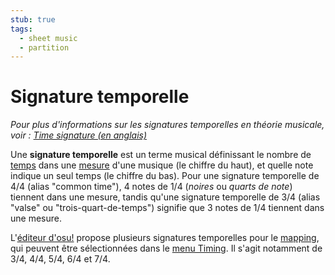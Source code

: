 ```yaml
---
stub: true
tags:
  - sheet music
  - partition
---
```


# Signature temporelle

*Pour plus d'informations sur les signatures temporelles en théorie musicale, voir : [Time signature (en anglais)](https://en.wikipedia.org/wiki/Time_signature)*

Une **signature temporelle** est un terme musical définissant le nombre de [temps](/wiki/Beat) dans une [mesure](/wiki/Music_theory/Measure) d'une musique (le chiffre du haut), et quelle note indique un seul temps (le chiffre du bas). Pour une signature temporelle de 4/4 (alias "common time"), 4 notes de 1/4 (*noires* ou *quarts de note*) tiennent dans une mesure, tandis qu'une signature temporelle de 3/4 (alias "valse" ou "trois-quart-de-temps") signifie que 3 notes de 1/4 tiennent dans une mesure.

L'[éditeur d'osu!](/wiki/Client/Beatmap_editor) propose plusieurs signatures temporelles pour le [mapping](/wiki/Beatmapping), qui peuvent être sélectionnées dans le [menu Timing](/wiki/Client/Beatmap_editor/Timing). Il s'agit notamment de 3/4, 4/4, 5/4, 6/4 et 7/4.

